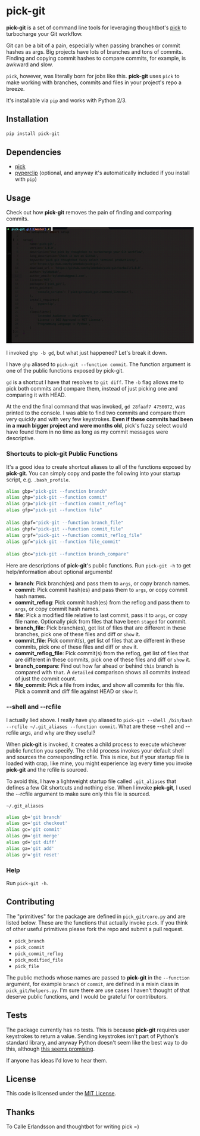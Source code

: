 # pick-git

__pick-git__ is a set of command line tools for leveraging thoughtbot's [pick](https://github.com/calleerlandsson/pick) to turbocharge your Git workflow.

Git can be a bit of a pain, especially when passing branches or commit hashes as args. Big projects have lots of branches and tons of commits. Finding and copying commit hashes to compare commits, for example, is awkward and slow.

`pick`, however, was literally born for jobs like this. __pick-git__ uses `pick` to make working with branches, commits and files in your project's repo a breeze.

It's installable via `pip` and works with Python 2/3.


## Installation
~~~sh
pip install pick-git
~~~


## Dependencies
- [pick](https://github.com/calleerlandsson/pick)
- [pyperclip](https://github.com/asweigart/pyperclip) (optional, and anyway it's automatically included if you install with `pip`)


## Usage
Check out how __pick-git__ removes the pain of finding and comparing commits.

![pick-git -b commit git diff](https://raw.githubusercontent.com/kylebebak/pick-git/master/examples/ghp.gif)


I invoked `ghp -b gd`, but what just happened? Let's break it down.

I have `ghp` aliased to `pick-git --function commit`. The function argument is one of the public functions exposed by pick-git.

`gd` is a shortcut I have that resolves to `git diff`. The `-b` flag allows me to pick both commits and compare them, instead of just picking one and comparing it with HEAD.

At the end the final command that was invoked, `gd 28faaf7 4750072`, was printed to the console. I was able to find two commits and compare them very quickly and with very few keystrokes. __Even if these commits had been in a much bigger project and were months old__, pick's fuzzy select would have found them in no time as long as my commit messages were descriptive.

### Shortcuts to pick-git Public Functions
It's a good idea to create shortcut aliases to all of the functions exposed by __pick-git__. You can simply copy and paste the following into your startup script, e.g. `.bash_profile`.

~~~sh
alias gbp="pick-git --function branch"
alias ghp="pick-git --function commit"
alias grp="pick-git --function commit_reflog"
alias gfp="pick-git --function file"

alias gbpf="pick-git --function branch_file"
alias ghpf="pick-git --function commit_file"
alias grpf="pick-git --function commit_reflog_file"
alias gpf="pick-git --function file_commit"

alias gbc="pick-git --function branch_compare"
~~~

Here are descriptions of __pick-git__'s public functions. Run `pick-git -h` to get help/information about optional arguments!

- __branch__: Pick branch(es) and pass them to `args`, or copy branch names.
- __commit__: Pick commit hash(es) and pass them to `args`, or copy commit hash names.
- __commit_reflog__: Pick commit hash(es) from the reflog and pass them to `args`, or copy commit hash names.
- __file__: Pick a modified file relative to last commit, pass it to `args`, or copy file name. Optionally pick from files that have been `staged` for commit.
- __branch_file__: Pick branch(es), get list of files that are different in these branches, pick one of these files and diff or `show` it.
- __commit_file__: Pick commit(s), get list of files that are different in these commits, pick one of these files and diff or `show` it.
- __commit_reflog_file__: Pick commit(s) from the reflog, get list of files that are different in these commits, pick one of these files and diff or `show` it.
- __branch_compare__: Find out how far ahead or behind `this` branch is compared with `that`. A `detailed` comparison shows all commits instead of just the commit count.
- __file_commit__: Pick a file from index, and show all commits for this file. Pick a commit and diff file against HEAD or `show` it.

### --shell and --rcfile
I actually lied above. I really have `ghp` aliased to `pick-git --shell /bin/bash --rcfile ~/.git_aliases --function commit`. What are these --shell and --rcfile args, and why are they useful?

When __pick-git__ is invoked, it creates a child process to execute whichever public function you specify. The child process invokes your default shell and sources the corresponding rcfile. This is nice, but if your startup file is loaded with crap, like mine, you might experience lag every time you invoke __pick-git__ and the rcfile is sourced.

To avoid this, I have a lightweight startup file called `.git_aliases` that defines a few Git shortcuts and nothing else. When I invoke __pick-git__, I used the --rcfile argument to make sure only this file is sourced.

`~/.git_aliases`
~~~sh
alias gb='git branch'
alias go='git checkout'
alias gc='git commit'
alias gm='git merge'
alias gd='git diff'
alias ga='git add'
alias gr='git reset'
~~~

### Help
Run `pick-git -h`.


## Contributing
The "primitives" for the package are defined in `pick_git/core.py` and are listed below. These are the functions that actually invoke `pick`. If you think of other useful primitives please fork the repo and submit a pull request.

- `pick_branch`
- `pick_commit`
- `pick_commit_reflog`
- `pick_modified_file`
- `pick_file`

The public methods whose names are passed to __pick-git__ in the `--function` argument, for example `branch` or `commit`, are defined in a mixin class in `pick_git/helpers.py`. I'm sure there are use cases I haven't thought of that deserve public functions, and I would be grateful for contributors.


## Tests
The package currently has no tests. This is because __pick-git__ requires user keystrokes to return a value. Sending keystrokes isn't part of Python's standard library, and anyway Python doesn't seem like the best way to do this, although [this seems promising](http://stackoverflow.com/questions/12755968/sending-arrow-keys-to-popen).

If anyone has ideas I'd love to hear them.


## License
This code is licensed under the [MIT License](https://opensource.org/licenses/MIT).


## Thanks
To Calle Erlandsson and thoughtbot for writing pick =)

